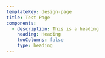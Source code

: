 ```yaml
---
templateKey: design-page
title: Test Page
components:
  - description: This is a heading
    heading: Heading
    twoColumns: false
    type: heading
---
```


